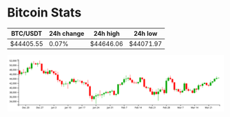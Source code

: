 # Bitcoin Stats

BTC/USDT|24h change|24h high|24h low|
|---|---|---|---|
|$44405.55|0.07%|$44646.06|$44071.97|

<img src="./chart.svg">
